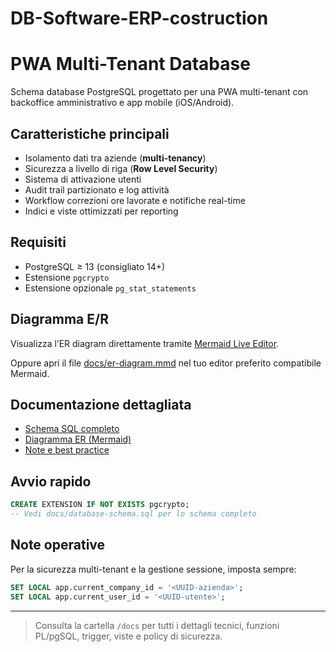 # DB-Software-ERP-costruction
# PWA Multi-Tenant Database

Schema database PostgreSQL progettato per una PWA multi-tenant con backoffice amministrativo e app mobile (iOS/Android).

## Caratteristiche principali
- Isolamento dati tra aziende (**multi-tenancy**)
- Sicurezza a livello di riga (**Row Level Security**)
- Sistema di attivazione utenti
- Audit trail partizionato e log attività
- Workflow correzioni ore lavorate e notifiche real-time
- Indici e viste ottimizzati per reporting

## Requisiti
- PostgreSQL ≥ 13 (consigliato 14+)
- Estensione `pgcrypto`
- Estensione opzionale `pg_stat_statements`

## Diagramma E/R
Visualizza l’ER diagram direttamente tramite [Mermaid Live Editor](https://mermaid.live/edit#pako:eNp1kE1OwzAMhu95CuSy_1SLQogR2pgQdVVQFdQTXGBV6OnBv9c3qRDU-6zCwL9aNfZfH7k7LpP7rLq6gA9w5nHk1Vg6mGzDWaE7BToqJwT4jWBBx2T3GL6w9gZ6p5E7M3A5A6GUOl1gqQxM5AgvBk1TVqBMCxqC5mpuE1kF3K7n8h5Ih7g3wYJ6Qn4F4bTzF1HPiW5qfJdcXGgqJ4ZJpPMz0XnL4zXsb7vl47cJkqJbHs6zhgFvKj5hy8XBesn9CVKQwRiR9ALWpvKp6N0uO6n2kVx6Xb8R1Fv0JZgAA__).

Oppure apri il file [docs/er-diagram.mmd](docs/er-diagram.mmd) nel tuo editor preferito compatibile Mermaid.

## Documentazione dettagliata

- [Schema SQL completo](docs/database-schema.sql)
- [Diagramma ER (Mermaid)](docs/er-diagram.mmd)
- [Note e best practice](docs/note-operationali.md)

## Avvio rapido

```sql
CREATE EXTENSION IF NOT EXISTS pgcrypto;
-- Vedi docs/database-schema.sql per lo schema completo
```

## Note operative

Per la sicurezza multi-tenant e la gestione sessione, imposta sempre:

```sql
SET LOCAL app.current_company_id = '<UUID-azienda>';
SET LOCAL app.current_user_id = '<UUID-utente>';
```

---

> Consulta la cartella `/docs` per tutti i dettagli tecnici, funzioni PL/pgSQL, trigger, viste e policy di sicurezza.
